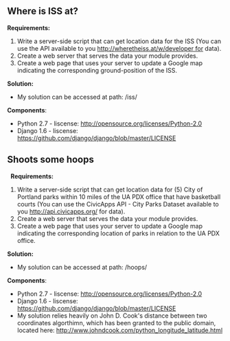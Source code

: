 ## Where is ISS at?

__Requirements:__

 1. Write a server-side script that can get location data for the ISS (You can use the API available to you http://wheretheiss.at/w/developer for data).
 1. Create a web server that serves the data your module provides.
 1. Create a web page that uses your server to update a Google map indicating the corresponding ground-position of the ISS.

__Solution:__

* My solution can be accessed at path: /iss/

__Components__:

* Python 2.7 - liscense: http://opensource.org/licenses/Python-2.0
* Django 1.6 - liscense: https://github.com/django/django/blob/master/LICENSE

## Shoots some hoops
 
__Requirements:__

 1. Write a server-side script that can get location data for (5) City of Portland parks within 10 miles of the UA PDX office that have basketball courts (You can use the CivicApps API - City Parks Dataset available to you http://api.civicapps.org/ for data).
 1. Create a web server that serves the data your module provides.
 1. Create a web page that uses your server to update a Google map indicating the corresponding location of parks in relation to the UA PDX office.

__Solution:__

* My solution can be accessed at path: /hoops/

__Components__:

* Python 2.7 - liscense: http://opensource.org/licenses/Python-2.0
* Django 1.6 - liscense: https://github.com/django/django/blob/master/LICENSE
* My solution relies heavily on John D. Cook's distance between two coordinates algorthimn, which has been granted to the public domain, located here: http://www.johndcook.com/python_longitude_latitude.html
